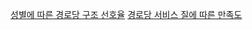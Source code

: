 [성별에 따른 경로당 구조 선호율](https://www.koreascience.or.kr/article/JAKO201426059104969.pdf)
[경로당 서비스 질에 따른 만족도](http://kangnam.dcollection.net/public_resource/pdf/000002049854_20220412230801.pdf)
